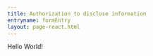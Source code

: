 ```yaml
---
title: Authorization to disclose information
entryname: formEntry
layout: page-react.html
---
```

<div id="main">
  <div class="section">
    <div id="react-root">
    Hello World!
      <!-- <div class="loading-message">
        <h1>Working</h1>
        <div class="loading-indicator-container">
          <div class="loading-indicator" role="progressbar" aria-valuetext="Please wait while we load the application for you." tabIndex="0"></div> Please wait while we load the application for you.
        </div>
      </div> -->
    </div>
  </div>
</div>
